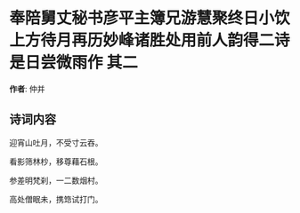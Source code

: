 # 奉陪舅丈秘书彦平主簿兄游慧聚终日小饮上方待月再历妙峰诸胜处用前人韵得二诗是日尝微雨作  其二

**作者**: 仲并

## 诗词内容

迎宵山吐月，不受寸云吞。

看影筛林杪，移尊藉石根。

参差明梵刹，一二数烟村。

高处僧眠未，携筇试打门。

